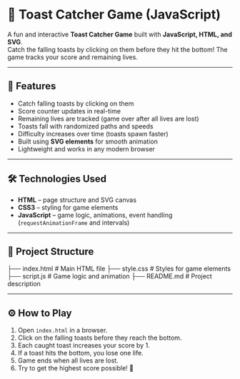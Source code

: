 # 🍞 Toast Catcher Game (JavaScript)

A fun and interactive **Toast Catcher Game** built with **JavaScript, HTML, and SVG**.  
Catch the falling toasts by clicking on them before they hit the bottom! The game tracks your score and remaining lives.  

---

## 🚀 Features
- Catch falling toasts by clicking on them
- Score counter updates in real-time
- Remaining lives are tracked (game over after all lives are lost)
- Toasts fall with randomized paths and speeds
- Difficulty increases over time (toasts spawn faster)
- Built using **SVG elements** for smooth animation
- Lightweight and works in any modern browser

---

## 🛠️ Technologies Used
- **HTML** – page structure and SVG canvas  
- **CSS3** – styling for game elements  
- **JavaScript** – game logic, animations, event handling (`requestAnimationFrame` and intervals)  

---

## 📂 Project Structure
├── index.html        # Main HTML file
├── style.css         # Styles for game elements
├── script.js         # Game logic and animation
├── README.md         # Project description

---

## ⚙️ How to Play
1. Open `index.html` in a browser.  
2. Click on the falling toasts before they reach the bottom.  
3. Each caught toast increases your score by 1.  
4. If a toast hits the bottom, you lose one life.  
5. Game ends when all lives are lost.  
6. Try to get the highest score possible! 🎉  

